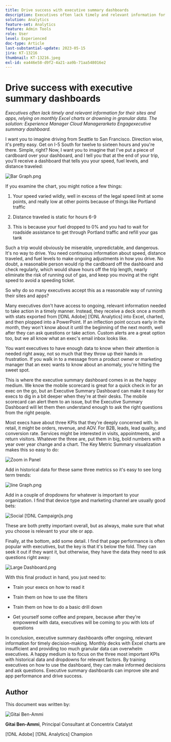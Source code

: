 ```yaml
---
title: Drive success with executive summary dashboards
description: Executives often lack timely and relevant information for their sites and apps, relying on monthly Excel charts or drowning in granular data. The solution - executive summary dashboard.
solution: Analytics
feature-set: Analytics
feature: Admin Tools
role: User
level: Experienced
doc-type: Article
last-substantial-update: 2023-05-15
jira: KT-13216
thumbnail: KT-13216.jpeg
exl-id: ea446e58-d9f2-4a21-aa9b-71aa548016e2
---
```

# Drive success with executive summary dashboards

_Executives often lack timely and relevant information for their sites and apps, relying on monthly Excel charts or drowning in granular data. The solution: Experience Manager Cloud Managerarketo Engagexecutive summary dashboard._

I want you to imagine driving from Seattle to San Francisco. Direction wise, it's pretty easy. Get on I-5 South for twelve to sixteen hours and you're there. Simple, right? Now, I want you to imagine that I've put a piece of cardboard over your dashboard, and I tell you that at the end
of your trip, you'll receive a dashboard that tells you your speed, fuel levels, and distance traveled:

![Bar Graph.png](assets/bar-graph.png)

If you examine the chart, you might notice a few things:

1.  Your speed varied wildly, well in excess of the legal speed limit at some points, and really low at other points because of things like Portland traffic

1.  Distance traveled is static for hours 6-9

1.  This is because your fuel dropped to 0% and you had to wait for roadside assistance to get through Portland traffic and refill your gas tank

Such a trip would obviously be miserable, unpredictable, and dangerous. It's no way to drive. You need continuous information about speed, distance traveled, and fuel levels to make ongoing adjustments in how you drive. No doubt, a reasonable person would rip the cardboard off the dashboard and check regularly, which would shave hours off the trip length, nearly eliminate the risk of running out of gas, and keep you moving at the right speed to avoid a speeding ticket.

So why do so many executives accept this as a reasonable way of running their sites and apps?

Many executives don't have access to ongoing, relevant information needed to take action in a timely manner. Instead, they receive a deck once a month with stats exported from [!DNL Adobe] [!DNL Analytics] into Excel, charted, and then plopped into a PowerPoint. If an inflection point occurs early in the month, they won't know about it until the beginning of the next month, well after they can ask questions or take action. Custom alerts are a great option too, but we all know what an exec's email inbox looks like.

You want executives to have enough data to know when their attention is needed right away, not so much that they throw up their hands in frustration. If you walk in to a message from a product owner or marketing manager that an exec wants to know about an anomaly, you're hitting the sweet spot.

This is where the executive summary dashboard comes in as the happy medium. We know the mobile scorecard is great for a quick check in for an exec on the go, but an Executive Summary Dashboard can make it easy for execs to dig in a bit deeper when they're at their desks. The mobile scorecard can alert them to an issue, but the Executive Summary Dashboard will let them then understand enough to ask the right questions from the right people.

Most execs have about three KPIs that they're deeply concerned with. In retail, it might be orders, revenue, and AOV. For B2B, leads, lead quality, and conversion rate. Services might be interested in visits, appointments, and return visitors. Whatever the three are, put them in big, bold numbers with a year over year change and a chart. The Key Metric Summary visualization makes this so easy to do:

![Zoom in Panel](assets/zoom-in-panel.png)

Add in historical data for these same three metrics so it's easy to see long term trends:

![line Graph.png](assets/line-graph.png)

Add in a couple of dropdowns for whatever is important to your organization. I find that device type and marketing channel are usually good bets:

![Social [!DNL Campaign]s.png](assets/social-campaigns.png)

These are both pretty important overall, but as always, make sure that what you choose is relevant to your site or app.

Finally, at the bottom, add some detail. I find that page performance is often popular with executives, but the key is that it's below the fold. They can seek it out if they want it, but otherwise, they have the data they need to ask questions right away:

![Large Dashboard.png](assets/large-dashboard.png)

With this final product in hand, you just need to:

-   Train your execs on how to read it

-   Train them on how to use the filters

-   Train them on how to do a basic drill down

-   Get yourself some coffee and prepare, because after they're empowered with data, executives will be coming to you with lots of questions

In conclusion, executive summary dashboards offer ongoing, relevant information for timely decision-making. Monthly decks with Excel charts are insufficient and providing too much granular data can overwhelm executives. A happy medium is to focus on the three most important KPIs with historical data and dropdowns for relevant factors. By training
executives on how to use the dashboard, they can make informed decisions and ask questions. Executive summary dashboards can improve site and app performance and drive success.

## Author

This document was written by:

![Gitai Ben-Ammi](assets/gitai-ben-ammi.png)

**Gitai Ben-Ammi**, Principal Consultant at Concentrix Catalyst

[!DNL Adobe] [!DNL Analytics] Champion
